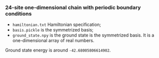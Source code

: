 ### 24-site one-dimensional chain with periodic boundary conditions

  * `hamiltonian.txt` Hamiltonian specification;
  * `basis.pickle` is the symmetrized basis;
  * `ground_state.npy` is the ground state is the symmetrized basis. It is a
  one-dimensional array of real numbers.

Ground state energy is around `-42.68005806614902`.
